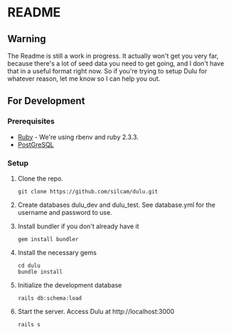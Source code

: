 # README

## Warning
The Readme is still a work in progress. It actually won't get you very far, because there's a lot of seed data you need to get going, and I don't have that in a useful format right now. So if you're trying to setup Dulu for whatever reason, let me know so I can help you out.

## For Development

### Prerequisites
* [Ruby](https://www.ruby-lang.org/en/downloads/) - We're using rbenv and ruby 2.3.3.
* [PostGreSQL](https://www.postgresql.org/)

### Setup
1. Clone the repo.

    ```shell
    git clone https://github.com/silcam/dulu.git

2. Create databases dulu_dev and dulu_test. See database.yml for the username and password to use.

3. Install bundler if you don't already have it

    ```shell
    gem install bundler

4. Install the necessary gems

    ```shell
    cd dulu
    bundle install

5. Initialize the development database

    ```shell
    rails db:schema:load

6. Start the server. Access Dulu at http://localhost:3000

    ```shell
    rails s